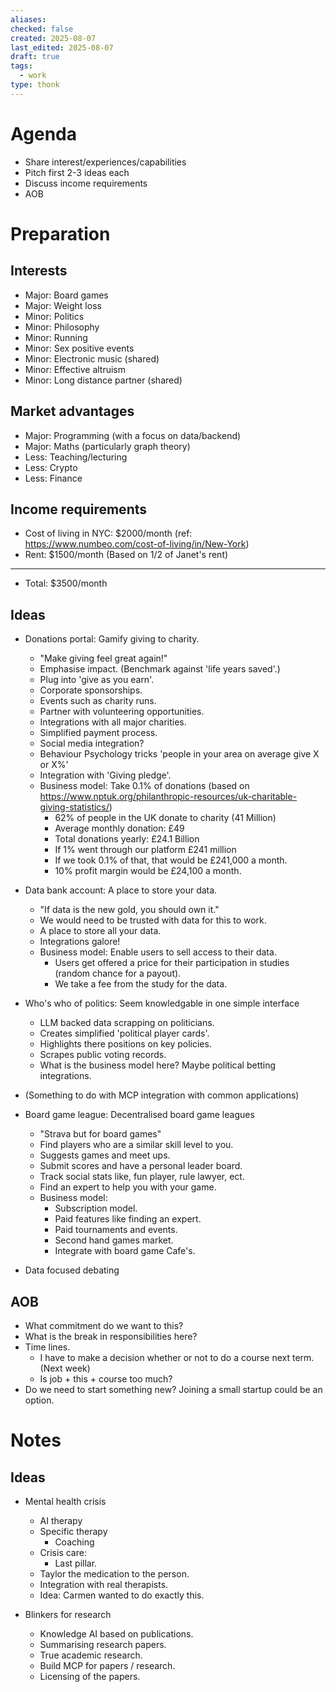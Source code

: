 ```yaml
---
aliases: 
checked: false
created: 2025-08-07
last_edited: 2025-08-07
draft: true
tags: 
  - work
type: thonk
---
```


# Agenda

- Share interest/experiences/capabilities 
- Pitch first 2-3 ideas each 
- Discuss income requirements
- AOB

# Preparation

## Interests

- Major: Board games
- Major: Weight loss
- Minor: Politics
- Minor: Philosophy
- Minor: Running
- Minor: Sex positive events
- Minor: Electronic music (shared)
- Minor: Effective altruism
- Minor: Long distance partner (shared)

## Market advantages

- Major: Programming (with a focus on data/backend)
- Major: Maths (particularly graph theory)
- Less: Teaching/lecturing
- Less: Crypto
- Less: Finance

## Income requirements

- Cost of living in NYC: $2000/month (ref: https://www.numbeo.com/cost-of-living/in/New-York)
- Rent: $1500/month (Based on 1/2 of Janet's rent)
----
- Total: $3500/month

## Ideas

- Donations portal: Gamify giving to charity.
  - "Make giving feel great again!"
  - Emphasise impact. (Benchmark against 'life years saved'.)
  - Plug into 'give as you earn'.
  - Corporate sponsorships.
  - Events such as charity runs.
  - Partner with volunteering opportunities.
  - Integrations with all major charities.
  - Simplified payment process.
  - Social media integration?
  - Behaviour Psychology tricks 'people in your area on average give X or X%'
  - Integration with 'Giving pledge'.
  - Business model: Take 0.1% of donations (based on https://www.nptuk.org/philanthropic-resources/uk-charitable-giving-statistics/)
    - 62% of people in the UK donate to charity (41 Million)
    - Average monthly donation: £49
    - Total donations yearly: £24.1 Billion
    - If 1% went through our platform £241 million
    - If we took 0.1% of that, that would be £241,000 a month.
    - 10% profit margin would be £24,100 a month.

- Data bank account: A place to store your data.
  - "If data is the new gold, you should own it."
  - We would need to be trusted with data for this to work.
  - A place to store all your data.
  - Integrations galore!
  - Business model: Enable users to sell access to their data.
    - Users get offered a price for their participation in studies (random chance for a payout).
    - We take a fee from the study for the data.

- Who's who of politics: Seem knowledgable in one simple interface
  - LLM backed data scrapping on politicians.
  - Creates simplified 'political player cards'.
  - Highlights there positions on key policies.
  - Scrapes public voting records.
  - What is the business model here? Maybe political betting integrations.

- (Something to do with MCP integration with common applications)

- Board game league: Decentralised board game leagues
  - "Strava but for board games"
  - Find players who are a similar skill level to you.
  - Suggests games and meet ups.
  - Submit scores and have a personal leader board.
  - Track social stats like, fun player, rule lawyer, ect.
  - Find an expert to help you with your game.
  - Business model:
    - Subscription model.
    - Paid features like finding an expert.
    - Paid tournaments and events.
    - Second hand games market.
    - Integrate with board game Cafe's.

- Data focused debating 

## AOB

- What commitment do we want to this?
- What is the break in responsibilities here?
- Time lines.
  - I have to make a decision whether or not to do a course next term.
    (Next week)
  - Is job + this + course too much?
- Do we need to start something new? Joining a small startup could be an option.

# Notes

## Ideas

- Mental health crisis
  - AI therapy
  - Specific therapy
    - Coaching
  - Crisis care:
    - Last pillar.
  - Taylor the medication to the person.
  - Integration with real therapists.
  - Idea: Carmen wanted to do exactly this.

- Blinkers for research
  - Knowledge AI based on publications.
  - Summarising research papers.
  - True academic research.
  - Build MCP for papers / research. 
  - Licensing of the papers.


